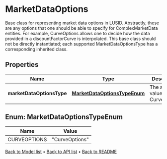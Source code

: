 

# MarketDataOptions

Base class for representing market data options in LUSID.  Abstractly, these are any options that one should be able to specify for ComplexMarketData entities.  For example, CurveOptions allows one to decide how the data provided in a discountFactorCurve is interpolated.  This base class should not be directly instantiated;  each supported MarketDataOptionsType has a corresponding inherited class.

## Properties

| Name | Type | Description | Notes |
|------------ | ------------- | ------------- | -------------|
|**marketDataOptionsType** | [**MarketDataOptionsTypeEnum**](#MarketDataOptionsTypeEnum) | The available values are: CurveOptions |  |



## Enum: MarketDataOptionsTypeEnum

| Name | Value |
|---- | -----|
| CURVEOPTIONS | &quot;CurveOptions&quot; |



[Back to Model list](../README.md#documentation-for-models) &#8226; [Back to API list](../README.md#documentation-for-api-endpoints) &#8226; [Back to README](../README.md)


